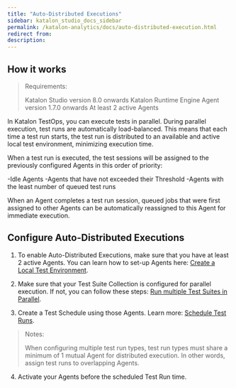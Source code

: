 ```yaml
---
title: "Auto-Distributed Executions" 
sidebar: katalon_studio_docs_sidebar
permalink: /katalon-analytics/docs/auto-distributed-execution.html
redirect from:
description:
---
```

 
 
## How it works

>Requirements:
>
>Katalon Studio version 8.0 onwards
>Katalon Runtime Engine
>Agent version 1.7.0 onwards
>At least 2 active Agents

In Katalon TestOps, you can execute tests in parallel. During parallel execution, test runs are automatically load-balanced. This means that each time a test run starts, the test run is distributed to an available and active local test environment, minimizing execution time.

When a test run is executed, the test sessions will be assigned to the previously configured Agents in this order of priority:

-Idle Agents
-Agents that have not exceeded their Threshold
-Agents with the least number of queued test runs

When an Agent completes a test run session, queued jobs that were first assigned to other Agents can be automatically reassigned to this Agent for immediate execution.

## Configure Auto-Distributed Executions

1. To enable Auto-Distributed Executions, make sure that you have at least 2 active Agents. You can learn how to set-up Agents here: [Create a Local Test Environment](https://docs.katalon.com/katalon-analytics/docs/Agents.html).

2. Make sure that your Test Suite Collection is configured for parallel execution. If not, you can follow these steps: [Run multiple Test Suites in Parallel](https://docs.katalon.com/katalon-analytics/docs/kt_run_parallel_Agent.html#set-up-Agents).

3. Create a Test Schedule using those Agents. Learn more: [Schedule Test Runs](https://docs.katalon.com/katalon-analytics/docs/create-plan.html#schedule-test-runs).

>Notes:
>
>When configuring multiple test run types, test run types must share a minimum of 1 mutual Agent for distributed execution. In other words, assign test runs to overlapping Agents.

4. Activate your Agents before the scheduled Test Run time.